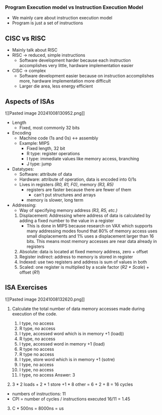 
### Program Execution model vs Instruction Execution Model
- We mainly care about instruction execution model
- Program is just a set of instructions

## CISC vs RISC
- Mainly talk about RISC
- RISC -> reduced, simple instructions
	- Software development harder because each instruction accomplishes very little, hardware implementation easier
- CISC -> complex
	- Software development easier because on instruction accomplishes more, hardware implementation more difficult
	- Larger die area, less energy efficient

## Aspects of ISAs

![[Pasted image 20241008130952.png]]
- Length
	- Fixed, most commonly 32 bits
- Encoding
	- Machine code (1s and 0s) <-> assembly
	- Example: MIPS
		- Fixed length, 32 bit
		- R type: register operations
		- I type: immediate values like memory access, branching
		- J type: jump
- Datatypes:
	- Software: attribute of data
	- Hardware: attribute of operation, data is encoded into 0/1s
	- Lives in registers *(R0, R1, F0)*, memory *(R3, R5)*
		- registers are faster because there are fewer of them 
			- can't put structures and arrays
		- memory is slower, long term
- Addressing:
	- Way of specifying memory address *(R3, R5, etc.)*
	1. Displacement: Addressing where address of data is calculated by adding a fixed number to the value in a register
		- This is done in MIPS because research on VAX which supports many addressing modes found that 80% of memory access uses small displacements and 1% uses a displacement larger than 16 bits. This means most memory accesses are near data already in registers
	2. Absolute: data is located at fixed memory address, zero + offset
	3. Register indirect: address to memory is stored in register
	4. Indexed: use two registers and address is sum of values in both
	5. Scaled: one register is multiplied by a scale factor (*R2 * Scale*) + offset (*R1*)


## ISA Exercises
![[Pasted image 20241008132620.png]]
1) Calculate the total number of data memory accesses made during execution of the code.
	1. I type, no access
	2. R type, no access
	3. I type, accessed word which is in memory +1 (load))
	4. R type, no access
	5. I type, accessed word in memory +1 (load)
	6. R type no access
	7. R type no access
	8. I type, store word which is in memory +1 (sotre)
	9. I type, no access
	10. I type, no access
	11. I type, no access
		Answer: 3


2) 3 * 2 loads + 2 * 1 store +1 * 8 other = 6 + 2 + 8 = 16 cycles
- numbers of instructions: 11
- CPI = number of cycles / instructions executed 16/11 = 1.45

3) C * 500ns = 8000ns = us
